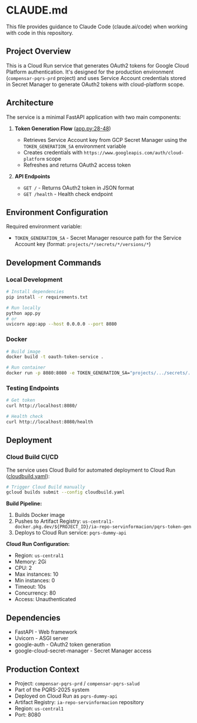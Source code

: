 # CLAUDE.md

This file provides guidance to Claude Code (claude.ai/code) when working with code in this repository.

## Project Overview

This is a Cloud Run service that generates OAuth2 tokens for Google Cloud Platform authentication. It's designed for the production environment (`compensar-pqrs-prd` project) and uses Service Account credentials stored in Secret Manager to generate OAuth2 tokens with cloud-platform scope.

## Architecture

The service is a minimal FastAPI application with two main components:

1. **Token Generation Flow** ([app.py:28-48](app.py#L28-L48))
   - Retrieves Service Account key from GCP Secret Manager using the `TOKEN_GENERATION_SA` environment variable
   - Creates credentials with `https://www.googleapis.com/auth/cloud-platform` scope
   - Refreshes and returns OAuth2 access token

2. **API Endpoints**
   - `GET /` - Returns OAuth2 token in JSON format
   - `GET /health` - Health check endpoint

## Environment Configuration

Required environment variable:
- `TOKEN_GENERATION_SA` - Secret Manager resource path for the Service Account key (format: `projects/*/secrets/*/versions/*`)

## Development Commands

### Local Development
```bash
# Install dependencies
pip install -r requirements.txt

# Run locally
python app.py
# or
uvicorn app:app --host 0.0.0.0 --port 8080
```

### Docker
```bash
# Build image
docker build -t oauth-token-service .

# Run container
docker run -p 8080:8080 -e TOKEN_GENERATION_SA="projects/.../secrets/.../versions/..." oauth-token-service
```

### Testing Endpoints
```bash
# Get token
curl http://localhost:8080/

# Health check
curl http://localhost:8080/health
```

## Deployment

### Cloud Build CI/CD

The service uses Cloud Build for automated deployment to Cloud Run ([cloudbuild.yaml](cloudbuild.yaml)):

```bash
# Trigger Cloud Build manually
gcloud builds submit --config cloudbuild.yaml
```

**Build Pipeline:**
1. Builds Docker image
2. Pushes to Artifact Registry: `us-central1-docker.pkg.dev/${PROJECT_ID}/ia-repo-servinformacion/pqrs-token-gen`
3. Deploys to Cloud Run service: `pqrs-dummy-api`

**Cloud Run Configuration:**
- Region: `us-central1`
- Memory: 2Gi
- CPU: 2
- Max instances: 10
- Min instances: 0
- Timeout: 10s
- Concurrency: 80
- Access: Unauthenticated

## Dependencies

- FastAPI - Web framework
- Uvicorn - ASGI server
- google-auth - OAuth2 token generation
- google-cloud-secret-manager - Secret Manager access

## Production Context

- Project: `compensar-pqrs-prd` / `compensar-pqrs-salud`
- Part of the PQRS-2025 system
- Deployed on Cloud Run as `pqrs-dummy-api`
- Artifact Registry: `ia-repo-servinformacion` repository
- Region: `us-central1`
- Port: 8080
